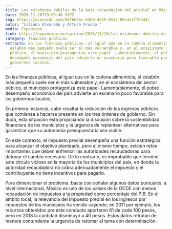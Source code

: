 ```yaml
---
title: Los eslabones débiles de la baja recaudación del predial en México
date: 2020-11-20T19:05:46.337Z
img: https://ucarecdn.com/08f665bc-64bd-4d29-8517-09c4e1f7b5d4/
autor: "Liliana Alvarado y Arturo Franco "
medio: Expansion
link: https://expansion.mx/opinion/2020/11/10/los-eslabones-debiles-de-la-baja-recaudacion-del-predial-en-mexico
category: finanzas-publicas
extracto: En las finanzas públicas, al igual que en la cadena alimenticia, el
  eslabón más pequeño suele ser el más vulnerable y, en el ecosistema del sector
  público, el municipio protagoniza este papel. Lamentablemente, el pobre
  desempeño económico del país advierte un escenario poco favorable para los
  gobiernos locales.
---
```

En las finanzas públicas, al igual que en la cadena alimenticia, el eslabón más pequeño suele ser el más vulnerable y, en el ecosistema del sector público, el municipio protagoniza este papel. Lamentablemente, el pobre desempeño económico del país advierte un escenario poco favorable para los gobiernos locales.

En primera instancia, cabe resaltar la reducción de los ingresos públicos que comienza a hacerse presente en los tres órdenes de gobierno. Sin duda, esta situación está propiciando la discusión sobre la sostenibilidad financiera de los municipios y la urgencia de replantear alternativas para garantizar que su autonomía presupuestaria sea viable.

En este contexto, el impuesto predial desempeña una función estratégica para alcanzar el objetivo planteado, pero al mismo tiempo, existen retos importantes que deben enfrentar las autoridades recaudadoras para detonar el cambio necesario. De lo contrario, es improbable que termine este círculo vicioso en la mayoría de los municipios del país, en donde la autoridad recaudadora no cobra adecuadamente el impuesto y el contribuyente no tiene incentivos para pagarlo.

Para dimensionar el problema, basta con señalar algunos datos puntuales: a nivel internacional, México es uno de los países de la OCDE con menos recaudación de impuestos a la propiedad como porcentaje del PIB. En el ámbito local, la relevancia del impuesto predial en los ingresos por impuestos de los municipios ha venido cayendo; en 2011 por ejemplo, los recursos obtenidos por este conducto aportaron 61 de cada 100 pesos, pero en 2018 la cantidad disminuyó a 40 pesos. Estos datos retratan de manera contundente la urgencia de retomar el tema con determinación.